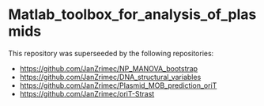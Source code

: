 # Matlab_toolbox_for_analysis_of_plasmids

This repository was superseeded by the following repositories:
* https://github.com/JanZrimec/NP_MANOVA_bootstrap
* https://github.com/JanZrimec/DNA_structural_variables
* https://github.com/JanZrimec/Plasmid_MOB_prediction_oriT
* https://github.com/JanZrimec/oriT-Strast
